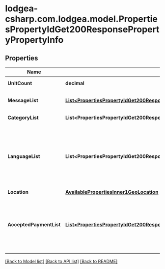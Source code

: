 
# lodgea-csharp.com.lodgea.model.PropertiesPropertyIdGet200ResponsePropertyPropertyInfo

## Properties

Name | Type | Description | Notes
------------ | ------------- | ------------- | -------------
**UnitCount** | **decimal** | The amount of units the property has. | [optional] 
**MessageList** | [**List&lt;PropertiesPropertyIdGet200ResponsePropertyPropertyInfoMessageListInner&gt;**](PropertiesPropertyIdGet200ResponsePropertyPropertyInfoMessageListInner.md) | Contains a descriptive message for this property in all supported languages. | 
**CategoryList** | **List&lt;PropertiesPropertyIdGet200ResponsePropertyPropertyInfo.CategoryListEnum&gt;** | A list of code of the property class types that apply to the property. | 
**LanguageList** | **List&lt;PropertiesPropertyIdGet200ResponsePropertyPropertyInfo.LanguageListEnum&gt;** | The codes of languages the staff of this property can speak. Please note that these codes partially differ from the two character ISO language codes widely used throughout the API as they partially include country specific language code.&lt;p&gt;See also &lt;a href&#x3D;\&quot;#languagecountry-code\&quot;&gt;in the appendix&lt;/a&gt;.&lt;/p&gt; | 
**Location** | [**AvailablePropertiesInner1GeoLocation**](AvailablePropertiesInner1GeoLocation.md) |  | [optional] 
**AcceptedPaymentList** | [**List&lt;PropertiesPropertyIdGet200ResponsePropertyPropertyInfoAcceptedPaymentListInner&gt;**](PropertiesPropertyIdGet200ResponsePropertyPropertyInfoAcceptedPaymentListInner.md) | A list of the accepted payment methods. Payment methods might subject to frequent change as payment providers come and go. You should always implement a way to handle new, unexpected payment methods.&lt;p&gt;See also &lt;a href&#x3D;\&quot;#paymenttypes\&quot;&gt;in the appendix&lt;/a&gt;.&lt;/p&gt; | 

[[Back to Model list]](../README.md#documentation-for-models)
[[Back to API list]](../README.md#documentation-for-api-endpoints)
[[Back to README]](../README.md)

